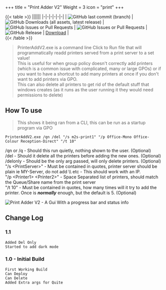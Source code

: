 +++ 
title = "Print Adder V2"
Weight = 3 
icon = "print"
+++

{{< table >}}
||||||
|-|-|-|-|-|-|
| ![GitHub last commit (branch)](https://img.shields.io/github/last-commit/mach2simulations/PrinterAddV2/master) | ![GitHub Downloads (all assets, latest release)](https://img.shields.io/github/downloads/mach2simulations/PrinterAddV2/latest/total) | ![GitHub Issues or Pull Requests](https://img.shields.io/github/issues/mach2simulations/PrinterAddV2) | ![GitHub Issues or Pull Requests](https://img.shields.io/github/issues-pr/mach2simulations/PrinterAddV2) | ![GitHub Release](https://img.shields.io/github/v/release/mach2simulations/PrinterAddV2) | [  Download](https://github.com/MACH2Simulations/PrinterAddV2/releases/latest) |  
{{< /table >}}

> PrinterAddV2.exe is a command line Click to Run file that will programmatically readd printers served from a print server to a set value!  
This is useful for when group policy doesn't correctly add printers (which is a common issue with complicated, many or large GPOs) or if you want to have a shortcut to add many printers at once if you don't want to add printers via GPO.  
This can also delete all printers to get rid of the default stuff that windows creates (as it runs as the user running it they would need permissions to delete)  

## How To use  

> This shows it being ran from a CLI, this can be run as a startup program via GPO

```batch
PrinterAddV2.exe /qn /del "/s m2s-print1" "/p Office-Mono Office-Colour Reception-Direct" "/t 10" 

```  

/qn or /q - Should this run quietly, nothing shown to the user. (Optional)  
/del - Should it delete all the printers before adding the new ones. (Optional)  
/delonly - Should be the only arg passed, will only delete printers. (Optional)  
"/s \<PrintServer\>" - Must be contained in quotes, printer server should be plain ie MY-Server, do not add \\\ etc  - This should work with an IP.  
"/p \<Printer1\> \<Printer2\>" - Space Separated list of printers, should match the Queue/Share name from the print server  
"/t 10" - Must be contained in quotes, how many times will it try to add the printer. Once is ***normally*** enough, but the default is 5. (Optional)

![Print Adder V2 - A Gui With a progress bar and status info](../../PrintAdderV2.png)  

## Change Log  

### 1.1  

```text
Added Del Only  
Started to add dark mode  
```  

### 1.0 - Initial Build    

```text
First Working Build
Can Deploy
Can Delete
Added Extra args for Quite 

```
